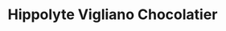 ---
title: "Hippolyte Vigliano Chocolatier"
url: /thonon-les-bains/hippolyte-vigliano-chocolatier/
shop: Schokolade
---
